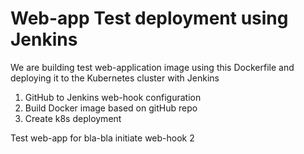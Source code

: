 # Web-app Test deployment using Jenkins

We are building test web-application image using this Dockerfile and deploying it to the Kubernetes cluster with Jenkins

1. GitHub to Jenkins web-hook configuration
2. Build Docker image based on gitHub repo
3. Create k8s deployment


Test web-app for bla-bla
initiate web-hook 2
